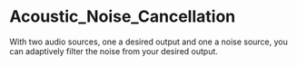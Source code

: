 # Acoustic_Noise_Cancellation
With two audio sources, one a desired output and one a noise source, you can adaptively filter the noise from your desired output. 
